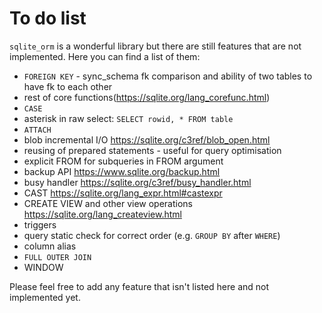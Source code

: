 # To do list

`sqlite_orm` is a wonderful library but there are still features that are not implemented. Here you can find a list of them:

* `FOREIGN KEY` - sync_schema fk comparison and ability of two tables to have fk to each other
* rest of core functions(https://sqlite.org/lang_corefunc.html)
* `CASE`
* asterisk in raw select: `SELECT rowid, * FROM table`
* `ATTACH`
* blob incremental I/O https://sqlite.org/c3ref/blob_open.html
* reusing of prepared statements - useful for query optimisation
* explicit FROM for subqueries in FROM argument
* backup API https://www.sqlite.org/backup.html
* busy handler https://sqlite.org/c3ref/busy_handler.html
* CAST https://sqlite.org/lang_expr.html#castexpr
* CREATE VIEW and other view operations https://sqlite.org/lang_createview.html
* triggers
* query static check for correct order (e.g. `GROUP BY` after `WHERE`)
* column alias
* `FULL OUTER JOIN`
* WINDOW

Please feel free to add any feature that isn't listed here and not implemented yet.
